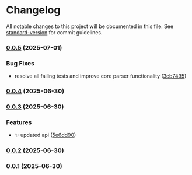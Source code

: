 # Changelog

All notable changes to this project will be documented in this file. See [standard-version](https://github.com/conventional-changelog/standard-version) for commit guidelines.

### [0.0.5](https://github.com/doeixd/combi-parse/compare/v0.0.4...v0.0.5) (2025-07-01)


### Bug Fixes

* resolve all failing tests and improve core parser functionality ([3cb7495](https://github.com/doeixd/combi-parse/commit/3cb74955f34621b8c6bd072656431d4a01dee0af))

### [0.0.4](https://github.com/doeixd/combi-parse/compare/v0.0.3...v0.0.4) (2025-06-30)

### [0.0.3](https://github.com/doeixd/combi-parse/compare/v0.0.2...v0.0.3) (2025-06-30)


### Features

* :sparkles: updated api ([5e6dd90](https://github.com/doeixd/combi-parse/commit/5e6dd9051ac51038a343073f692f3851874254e7))

### [0.0.2](https://github.com/doeixd/combi-parse/compare/v0.0.1...v0.0.2) (2025-06-30)

### 0.0.1 (2025-06-30)
